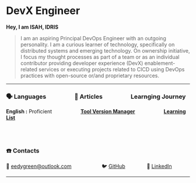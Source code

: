 # DevX Engineer

**Hey, I am ISAH, IDRIS**

> I am an aspiring Principal DevOps Engineer with an outgoing personality. I am a curious learner of technology, specifically on distributed systems and emerging technology. On ownership initiative, I focus my thought processes as part of a team or as an individual contributor providing developer experience (DevX) enablement-related services or executing projects related to CICD using DevOps practices with open-source or/and proprietary resources.

---

### 🗣 Languages                    📜 Articles                    Learnging Journey

**English :** Proficient                    **[Tool Version Manager](https://www.notion.so/Tool-Version-Manager-e8280abe22094d219853ee02bf075e40)**                    **[Learning List ](continuous-learning/list/FastAPI.md)**

<br></br>
### ☎️ Contacts

📧 eedygreen@outlook.com                              🐦 [GitHub](https://github.com/eedygreen)                        🔗 [LinkedIn](https://www.linkedin.com/in/i-idris-289527108/)               

---